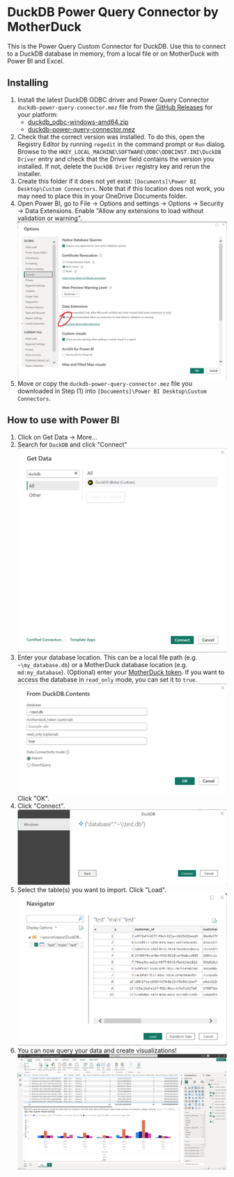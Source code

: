# DuckDB Power Query Connector by MotherDuck

This is the Power Query Custom Connector for DuckDB. Use this to connect to a DuckDB database in memory, from a local file or on MotherDuck with Power BI and Excel.

## Installing

1. Install the latest DuckDB ODBC driver and Power Query Connector `duckdb-power-query-connector.mez` file from the [GitHub Releases](https://github.com/MotherDuck-Open-Source/duckdb-power-query-connector/releases) for your platform:
      - [duckdb_odbc-windows-amd64.zip](https://github.com/MotherDuck-Open-Source/duckdb-power-query-connector/releases/download/v0.1.3/odbc-windows-amd64.zip)
      - [duckdb-power-query-connector.mez](https://github.com/MotherDuck-Open-Source/duckdb-power-query-connector/releases/download/v0.1.3/duckdb-power-query-connector.mez)
1. Check that the correct version was installed. To do this, open the Registry Editor by running `regedit` in the command prompt or `Run` dialog. Browse to the `HKEY_LOCAL_MACHINE\SOFTWARE\ODBC\ODBCINST.INI\DuckDB Driver` entry and check that the Driver field contains the version you installed. If not, delete the `DuckDB Driver` registry key and rerun the installer.
1. Create this folder if it does not yet exist: `[Documents]\Power BI Desktop\Custom Connectors`. Note that if this location does not work, you may need to place this in your OneDrive Documents folder.
1. Open Power BI, go to File -> Options and settings -> Options -> Security -> Data Extensions. Enable "Allow any extensions to load without validation or warning".
![Dialog window showing Power BI Options -> Security -> Data Extensions](images/power_bi_options.png)
1. Move or copy the `duckdb-power-query-connector.mez` file you downloaded in Step (1) into `[Documents]\Power BI Desktop\Custom Connectors`.


## How to use with Power BI

1. Click on Get Data -> More...
1. Search for `DuckDB` and click "Connect"
![Find DuckDB connector](images/find-connector.png)
1. Enter your database location. This can be a local file path (e.g. `~\my_database.db`) or a MotherDuck database location (e.g. `md:my_database`). (Optional) enter your [MotherDuck token](https://app.motherduck.com/token-request?appName=PowerBI). If you want to access the database in `read_only` mode, you can set it to `true`.
![Connect to your DuckDB database](images/connect-duckdb.png)
Click "OK".
1. Click "Connect".
![Connect dialog](images/connect.png)
1. Select the table(s) you want to import. Click "Load".
![Navigator dialog to preview and select your table(s)](images/navigator.png)
1. You can now query your data and create visualizations!
![Power BI example usage](images/power-bi-example.png)
